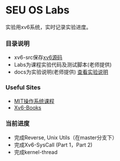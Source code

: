 # SEU OS Labs
实验用xv6系统，实时记录实验进度。
### 目录说明
- xv6-src保存[xv6源码](https://github.com/mit-pdos/xv6-public)
- Labs为课程实验代码及测试脚本(老师提供)
- docs为实验说明(老师提供) [查看实验说明](./docs/index.html)
### Useful Sites 
- [MIT操作系统课程](https://pdos.csail.mit.edu/6.828/2019/xv6.html)
- [Xv6-Books](https://pdos.csail.mit.edu/6.828/2019/xv6/book-riscv-rev0.pdf)
### 当前进度
- 完成Reverse, Unix Utils（在master分支下）
- 完成Xv6-SysCall (Part 1，Part 2)
- 完成kernel-thread
